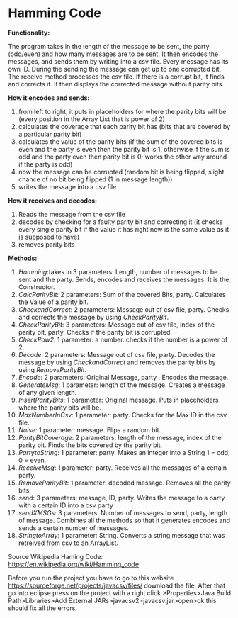 # Hamming Code

**Functionality:**

The program takes in the length of the message to be sent, the party (odd/even) and how many messages are to be sent. It then encodes the messages, and sends them by writing into a csv file. Every message has its own ID. During the sending the message can get up to one corrupted bit. The receive method processes the csv file. If there is a corrupt bit, it finds and corrects it. It then displays the corrected message without parity bits.

**How it encodes and sends:**

1. from left to right, it puts in placeholders for where the parity bits will be (every position in the Array List that is power of 2)
2. calculates the coverage that each parity bit has (bits that are covered by a particular parity bit)
3. calculates the value of the parity bits (if the sum of the covered bits is even and the party is even then the parity bit is 1,          otherwise if the sum is odd and the party even then parity bit is 0; works the other way around if the party is odd)
4. now the message can be corrupted (random bit is being flipped, slight chance of no bit being flipped (1 in message length))
5. writes the message into a csv file 


**How it receives and decodes:**

1. Reads the message from the csv file
2. decodes by checking for a faulty parity bit and correcting it (it checks every single parity bit if the value it has right now is the same value as it is supposed to have)
3. removes parity bits

**Methods:**

1. _Hamming_:takes in 3 parameters: Length, number of messages to be sent and the party. Sends, encodes and receives the messages. It is the Constructor.
2. _CalcParityBit_: 2 parameters: Sum of the covered Bits, party. Calculates the Value of a parity bit.
3. _CheckandCorrect_: 2 parameters: Message out of csv file, party. Checks and corrects the message by  using _CheckParityBit_.
4. _CheckParityBit_: 3 parameters: Message out of csv file, index of the parity bit, party. Checks if the parity bit is corrupted.
5. _CheckPow2_: 1 parameter: a number. checks if the number is a power of 2.
6. _Decode_: 2 parameters: Message out of csv file, party. Decodes the message by using _CheckandCorrect_ and removes the parity bits by using _RemoveParityBit_.
7. _Encode_: 2 parameters: Original Message, party . Encodes the message.
8. _GenerateMsg_: 1 parameter: length of the message. Creates a message of any given length.
9. _InsertParityBits_: 1 parameter: Original message. Puts in placeholders where the parity bits will be.
10. _MaxNumberInCsv_: 1 parameter: party. Checks for the Max ID in the csv file.
11. _Noise_: 1 parameter: message. Flips a random bit.
12. _ParityBitCoverage_: 2 parameters: length of the message, index of the parity bit. Finds the bits covered by the parity bit.
13. _PartytoString_: 1 parameter: party. Makes an integer into a String 1 = odd, 0 = even.
14. _ReceiveMsg_: 1 parameter: party. Receives all the messages of a certain party.
15. _RemoveParityBit_: 1 parameter: decoded message. Removes all the parity bits.
16. _send_: 3 parameters: message, ID, party. Writes the message to a party with a certain ID into a csv party
17. _sendXMSGs_: 3 parameters: Number of messages to send, party, length of message. Combines all the methods so that it generates encodes and sends a certain number of messages.
18. _StringtoArray_: 1 parameter: String. Converts a string message that was retreived from csv to an ArrayList.


Source Wikipedia Haming Code: https://en.wikipedia.org/wiki/Hamming_code

Before you run the project you have to go to this website https://sourceforge.net/projects/javacsv/files/ download the file. After that go into eclipse press on the project with a right click >Properties>Java Build Path>Libraries>Add External JARs>javacsv2>javacsv.jar>open>ok this should fix all the errors.
